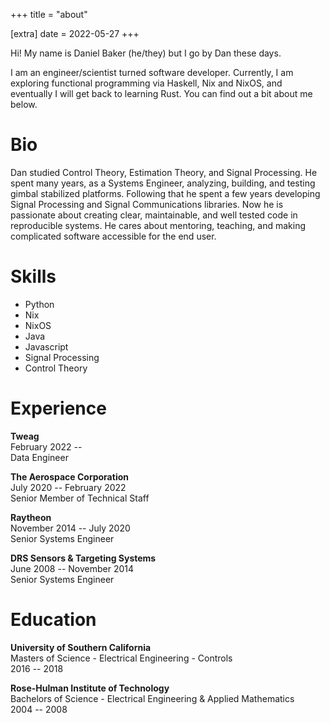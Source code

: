 +++
title = "about"

[extra]
date = 2022-05-27
+++

Hi! My name is Daniel Baker (he/they) but I go by Dan these days.

I am an engineer/scientist turned software developer. Currently, I am exploring functional programming via Haskell, Nix and NixOS, and eventually I will get back to learning Rust. You can find out a bit about me below.


# Bio

Dan studied Control Theory, Estimation Theory, and Signal Processing. He spent many years, as a Systems Engineer, analyzing, building, and testing gimbal stabilized platforms. Following that he spent a few years developing Signal Processing and Signal Communications libraries. Now he is passionate about creating clear, maintainable, and well tested code in reproducible systems. He cares about mentoring, teaching, and making complicated software accessible for the end user.

# Skills

* Python
* Nix
* NixOS
* Java
* Javascript
* Signal Processing
* Control Theory

# Experience

**Tweag**  
February 2022 --  
Data Engineer

**The Aerospace Corporation**  
July 2020 -- February 2022  
Senior Member of Technical Staff

**Raytheon**  
November 2014 -- July 2020  
Senior Systems Engineer

**DRS Sensors & Targeting Systems**  
June 2008 -- November 2014  
Senior Systems Engineer

# Education

**University of Southern California**  
Masters of Science - Electrical Engineering - Controls  
2016 -- 2018

**Rose-Hulman Institute of Technology**  
Bachelors of Science - Electrical Engineering & Applied Mathematics  
2004 -- 2008

